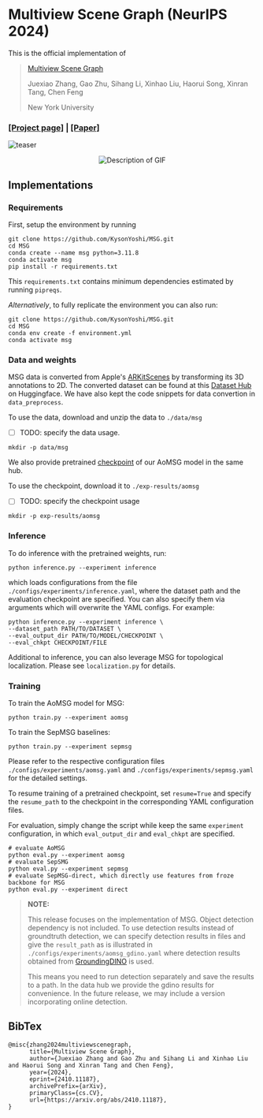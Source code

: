 # Multiview Scene Graph (NeurIPS 2024)
This is the official implementation of 
>[Multiview Scene Graph](https://ai4ce.github.io/MSG/) 
>
>Juexiao Zhang, Gao Zhu, Sihang Li, Xinhao Liu, Haorui Song, Xinran Tang, Chen Feng
>
> New York University

### [**[Project page]**](https://ai4ce.github.io/MSG) **|** [**[Paper]**](https://arxiv.org/abs/2410.11187)

![teaser](./media/teaser.jpg)
<div style="text-align: center;">
  <img src="media/scene1.gif" alt="Description of GIF">
</div>

## Implementations
### Requirements

First, setup the environment by running
```shell
git clone https://github.com/KysonYoshi/MSG.git
cd MSG
conda create --name msg python=3.11.8
conda activate msg
pip install -r requirements.txt
```
This `requirements.txt` contains minimum dependencies estimated by running `pipreqs`.

*Alternatively*, to fully replicate the environment you can also run:
```shell
git clone https://github.com/KysonYoshi/MSG.git
cd MSG
conda env create -f environment.yml
conda activate msg
```
### Data and weights

MSG data is converted from Apple's [ARKitScenes](https://github.com/apple/ARKitScenes) by transforming its 3D annotations to 2D.
The converted dataset can be found at this [Dataset Hub](https://huggingface.co/datasets/ai4ce/MSG) on Huggingface.
We have also kept the code snippets for data convertion in `data_preprocess`.

To use the data, download and unzip the data to `./data/msg`
- [ ] TODO: specify the data usage. 

```shell
mkdir -p data/msg
```

We also provide pretrained [checkpoint](https://huggingface.co/datasets/ai4ce/MSG) of our AoMSG model in the same hub.

To use the checkpoint, download it to `./exp-results/aomsg`
- [ ] TODO: specify the checkpoint usage

```shell
mkdir -p exp-results/aomsg

```

### Inference

To do inference with the pretrained weights, run:

```shell
python inference.py --experiment inference
```
which loads configurations from the file `./configs/experiments/inference.yaml`, where the dataset path and the evaluation checkpoint are specified.
You can also specify them via arguments which will overwrite the YAML configs. For example:
```shell
python inference.py --experiment inference \
--dataset_path PATH/TO/DATASET \
--eval_output_dir PATH/TO/MODEL/CHECKPOINT \
--eval_chkpt CHECKPOINT/FILE
```

Additional to inference, you can also leverage MSG for topological localization. Please see `localization.py` for details.

### Training

To train the AoMSG model for MSG:
```shell
python train.py --experiment aomsg
```

To train the SepMSG baselines:
```shell
python train.py --experiment sepmsg
```
Please refer to the respective configuration files `./configs/experiments/aomsg.yaml` and `./configs/experiments/sepmsg.yaml` for the detailed settings.

To resume training of a pretrained checkpoint, set `resume=True` and specify the `resume_path` to the checkpoint in the corresponding YAML configuration files.


For evaluation, simply change the script while keep the same `experiment` configuration, in which `eval_output_dir` and `eval_chkpt` are specified.
```shell
# evaluate AoMSG
python eval.py --experiment aomsg 
# evaluate SepSMG
python eval.py --experiment sepmsg 
# evaluate SepMSG-direct, which directly use features from froze backbone for MSG
python eval.py --experiment direct 
```

> **NOTE:**
> 
> This release focuses on the implementation of MSG. Object detection dependency is not included. 
> To use detection results instead of groundtruth detection, we can specify detection results in files and give the `result_path` as is illustrated in `./configs/experiments/aomsg_gdino.yaml` where detection results obtained from [GroundingDINO](https://github.com/IDEA-Research/GroundingDINO) is used.
> 
> This means you need to run detection separately and save the results to a path. In the data hub we provide the gdino results for convenience. In the future release, we may include a version incorporating online detection.

## BibTex
```
@misc{zhang2024multiviewscenegraph,
      title={Multiview Scene Graph}, 
      author={Juexiao Zhang and Gao Zhu and Sihang Li and Xinhao Liu and Haorui Song and Xinran Tang and Chen Feng},
      year={2024},
      eprint={2410.11187},
      archivePrefix={arXiv},
      primaryClass={cs.CV},
      url={https://arxiv.org/abs/2410.11187}, 
}
```

